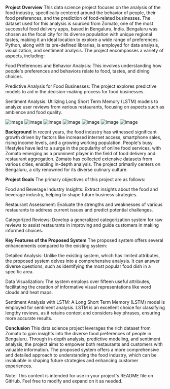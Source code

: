 **Project Overview**
This data science project focuses on the analysis of the food industry, specifically centered around the behavior of people, their food preferences, and the prediction of food-related businesses. The dataset used for this analysis is sourced from Zomato, one of the most successful food delivery apps, based in Bengaluru, India. Bengaluru was chosen as the focal city for its diverse population with unique regional tastes, making it an ideal location to explore a wide range of preferences.
Python, along with its pre-defined libraries, is employed for data analysis, visualization, and sentiment analysis. The project encompasses a variety of aspects, including:

Food Preferences and Behavior Analysis: This involves understanding how people's preferences and behaviors relate to food, tastes, and dining choices.

Predictive Analysis for Food Businesses: The project explores predictive models to aid in the decision-making process for food businesses.

Sentiment Analysis: Utilizing Long Short Term Memory (LSTM) models to analyze user reviews from various restaurants, focusing on aspects such as ambience and food quality.

![image](https://github.com/user-attachments/assets/39a7ff13-5c2a-4ef8-bc66-a79e7d9ffb91)
![image](https://github.com/user-attachments/assets/9f18a2ab-29dd-4b63-aa13-cce41f493bd8)
![image](https://github.com/user-attachments/assets/a06d9951-a033-42e2-a678-386052414f95)
![image](https://github.com/user-attachments/assets/072e0661-3634-44a3-a127-5917e8b75962)
![image](https://github.com/user-attachments/assets/f7a536f6-f2d2-42d1-af4e-f5f5559c8e43)
![image](https://github.com/user-attachments/assets/9de63554-b1bb-44e1-b593-79bdabf48f2b)
![image](https://github.com/user-attachments/assets/67b5d381-b09f-4657-9e5f-0a68468efb14)










**Background**
In recent years, the food industry has witnessed significant growth driven by factors like increased internet access, smartphone sales, rising income levels, and a growing working population. People's busy lifestyles have led to a surge in the popularity of online food services, with Zomato emerging as a prominent player in the field of food delivery and restaurant aggregation. Zomato has collected extensive datasets from various cities, enabling in-depth analysis. The project primarily centers on Bengaluru, a city renowned for its diverse culinary culture.

**Project Goals**
The primary objectives of this project are as follows:

Food and Beverage Industry Insights: Extract insights about the food and beverage industry, helping to shape future business strategies.

Restaurant Assessment: Evaluate the strengths and weaknesses of various restaurants to address current issues and predict potential challenges.

Categorized Reviews: Develop a generalized categorization system for raw reviews to assist restaurants in improving and guide customers in making informed choices.

**Key Features of the Proposed System**
The proposed system offers several enhancements compared to the existing system:

Detailed Analysis: Unlike the existing system, which has limited attributes, the proposed system delves into a comprehensive analysis. It can answer diverse questions, such as identifying the most popular food dish in a specific area.

Data Visualization: The system employs over fifteen useful attributes, facilitating the creation of informative visual representations like word clouds and heat maps.

Sentiment Analysis with LSTM: A Long Short Term Memory (LSTM) model is employed for sentiment analysis. LSTM is an excellent choice for classifying lengthy reviews, as it retains context and considers key phrases, ensuring more accurate results.

**Conclusion**
This data science project leverages the rich dataset from Zomato to gain insights into the diverse food preferences of people in Bengaluru. Through in-depth analysis, predictive modeling, and sentiment analysis, the project aims to empower both restaurants and customers with valuable information. The proposed system offers a more comprehensive and detailed approach to understanding the food industry, which can be invaluable in shaping future strategies and enhancing customer experiences.

Note: This content is intended for use in your project's README file on GitHub. Feel free to modify and expand on it as needed.
